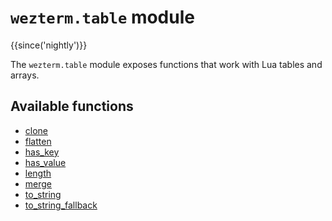 # `wezterm.table` module

{{since('nightly')}}

The `wezterm.table` module exposes functions that work with Lua tables and arrays.

## Available functions


  - [clone](clone.md)
  - [flatten](flatten.md)
  - [has_key](has_key.md)
  - [has_value](has_value.md)
  - [length](length.md)
  - [merge](merge.md)
  - [to_string](to_string.md)
  - [to_string_fallback](to_string_fallback.md)
